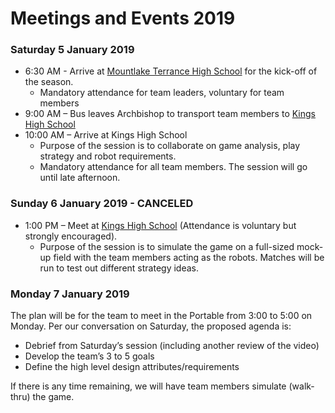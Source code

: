# Meetings and Events 2019

### Saturday 5 January 2019

* 6:30 AM - Arrive at [Mountlake Terrance High School](https://www.google.com/maps/place/Mountlake+Terrace+High+School/@47.8017892,-122.2902999,17z/data=!3m1!4b1!4m5!3m4!1s0x54900ff8881ab90b:0xf3fdab39736ed757!8m2!3d47.8017892!4d-122.2881112) for the kick-off of the season.
   * Mandatory attendance for team leaders, voluntary for team members
* 9:00 AM – Bus leaves Archbishop to transport team members to [Kings High School](https://www.google.com/maps/place/King's+Senior+High+School/@47.7693799,-122.3564164,17z/data=!3m1!4b1!4m5!3m4!1s0x5490108ef212bcd5:0x87252190808790bf!8m2!3d47.7693799!4d-122.3542277)
* 10:00 AM – Arrive at Kings High School
   * Purpose of the session is to collaborate on game analysis, play strategy and robot requirements.
   * Mandatory attendance for all team members. The session will go until late afternoon.

### Sunday 6 January 2019 - **CANCELED**

* 1:00 PM – Meet at [Kings High School](https://www.google.com/maps/place/King's+Senior+High+School/@47.7693799,-122.3564164,17z/data=!3m1!4b1!4m5!3m4!1s0x5490108ef212bcd5:0x87252190808790bf!8m2!3d47.7693799!4d-122.3542277) (Attendance is voluntary but strongly encouraged).
   * Purpose of the session is to simulate the game on a full-sized mock-up field with the team members acting as the robots.  Matches will be run to test out different strategy ideas.

### Monday 7 January 2019

The plan will be for the team to meet in the Portable from 3:00 to 5:00 on Monday.  Per our conversation on Saturday, the proposed agenda is:

* Debrief from Saturday’s session (including another review of the video)
* Develop the team’s 3 to 5 goals
* Define the high level design attributes/requirements

If there is any time remaining, we will have team members simulate (walk-thru) the game.

